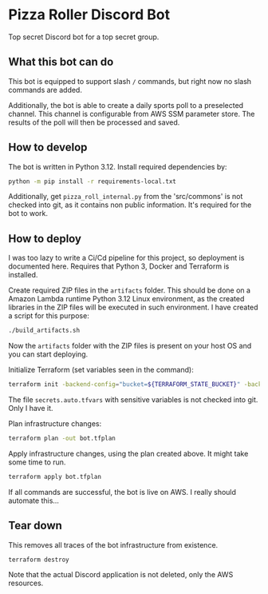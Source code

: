# Pizza Roller Discord Bot

Top secret Discord bot for a top secret group.

## What this bot can do

This bot is equipped to support slash `/` commands, but right now no slash commands 
are added.

Additionally, the bot is able to create a daily sports poll to a preselected channel. This 
channel is configurable from AWS SSM parameter store. The results of the poll will then be processed and saved.

## How to develop

The bot is written in Python 3.12. Install required dependencies by:

```bash
python -m pip install -r requirements-local.txt
```

Additionally, get `pizza_roll_internal.py` from the 'src/commons' is not checked into git, as it contains non public 
information. It's required for the bot to work.

## How to deploy

I was too lazy to write a Ci/Cd pipeline for this project, so deployment is documented here.
Requires that Python 3, Docker and Terraform is installed.

Create required ZIP files in the `artifacts` folder. This should be done on a Amazon Lambda runtime Python 3.12 Linux environment, 
as the created libraries in the ZIP files will be executed in such environment. I have created a script for this purpose:

```bash
./build_artifacts.sh
```

Now the `artifacts` folder with the ZIP files is present on your host OS and you can start deploying.

Initialize Terraform (set variables seen in the command):

```bash
terraform init -backend-config="bucket=${TERRAFORM_STATE_BUCKET}" -backend-config="key=${TERRAFORM_STATE_FILE}" -backend-config="region=${AWS_REGION}"
```

The file `secrets.auto.tfvars` with sensitive variables is not checked into git. Only I have it.

Plan infrastructure changes:

```bash
terraform plan -out bot.tfplan
```

Apply infrastructure changes, using the plan created above. It might take some time to run.

```bash
terraform apply bot.tfplan
```

If all commands are successful, the bot is live on AWS. I really should automate this...

## Tear down

This removes all traces of the bot infrastructure from existence.

```bash
terraform destroy
```

Note that the actual Discord application is not deleted, only the AWS resources.